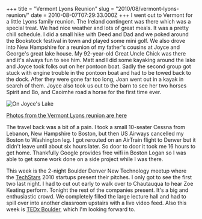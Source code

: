 +++
title = "Vermont Lyons Reunion"
slug = "2010/08/vermont-lyons-reunion/"
date = 2010-08-07T07:29:33.000Z
+++
I went out to Vermont for a little Lyons family reunion. The Ireland contingent was there which was a special treat. We had nice weather and lots of great meals. It was a pretty chill schedule. I did a small hike with Deed and Dad and we poked around the Bookstock festival in town and played some mini golf. We also drove into New Hampshire for a reunion of my father's cousins at Joyce and George's great lake house. My 92-year-old Great Uncle Chick was there and it's always fun to see him. Matt and I did some kayaking around the lake and Joyce took folks out on her pontoon boat. Sadly the second group got stuck with engine trouble in the pontoon boat and had to be towed back to the dock. After they were gone far too long, Joan went out in a kayak in search of them. Joyce also took us out to the barn to see her two horses Spirit and Bo, and Caoimhe road a horse for the first time ever.

![On Joyce's Lake](https://peterlyons-org.s3.amazonaws.com/photos/vermont_august_2010/12_NH_lake.jpg)

[Photos from the Vermont Lyons reunion are here](/app/photos?gallery=vermont_august_2010)

The travel back was a bit of a pain. I took a small 10-seater Cessna from Lebanon, New Hampshire to Boston, but then US Airways cancelled my Boston to Washington leg. I got rerouted on an AirTrain flight to Denver but it didn't leave until about six hours later. So door to door it took me 16 hours to get home. Thankfully Google provides free wifi in Boston Logan so I was able to get some work done on a side project while I was there.

This week is the 2-night Boulder Denver New Technology meetup where the [TechStars](http://www.techstars.org) 2010 startups present their pitches. I only got to see the first two last night. I had to cut out early to walk over to Chautauqua to hear Zoe Keating perform. Tonight the rest of the companies present. It's a big and enthusiastic crowd. We completely filled the large lecture hall and had to spill over into another classroom upstairs with a live video feed. Also this week is [TEDx Boulder](http://www.tedxboulder.com), which I'm looking forward to.